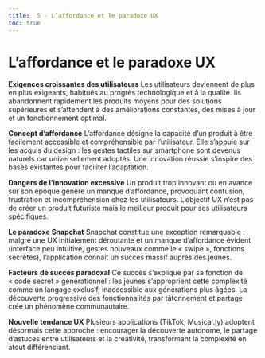 ```yaml
---
title:  5 - L’affordance et le paradoxe UX
toc: true
---
```


# L’affordance et le paradoxe UX

**Exigences croissantes des utilisateurs**
Les utilisateurs deviennent de plus en plus exigeants, habitués au progrès technologique et à la qualité. Ils abandonnent rapidement les produits moyens pour des solutions supérieures et s’attendent à des améliorations constantes, des mises à jour et un fonctionnement optimal.

**Concept d’affordance**
L’affordance désigne la capacité d’un produit à être facilement accessible et compréhensible par l’utilisateur. Elle s’appuie sur les acquis du design : les gestes tactiles sur smartphone sont devenus naturels car universellement adoptés. Une innovation réussie s’inspire des bases existantes pour faciliter l’adaptation.

**Dangers de l’innovation excessive**
Un produit trop innovant ou en avance sur son époque génère un manque d’affordance, provoquant confusion, frustration et incompréhension chez les utilisateurs. L’objectif UX n’est pas de créer un produit futuriste mais le meilleur produit pour ses utilisateurs spécifiques.

**Le paradoxe Snapchat**
Snapchat constitue une exception remarquable : malgré une UX initialement déroutante et un manque d’affordance évident (interface peu intuitive, gestes nouveaux comme le « swipe », fonctions secrètes), l’application connaît un succès massif auprès des jeunes.

**Facteurs de succès paradoxal**
Ce succès s’explique par sa fonction de « code secret » générationnel : les jeunes s’approprient cette complexité comme un langage exclusif, inaccessible aux générations plus âgées. La découverte progressive des fonctionnalités par tâtonnement et partage crée un phénomène communautaire.

**Nouvelle tendance UX**
Plusieurs applications (TikTok, Musical.ly) adoptent désormais cette approche : encourager la découverte autonome, le partage d’astuces entre utilisateurs et la créativité, transformant la complexité en atout différenciant.